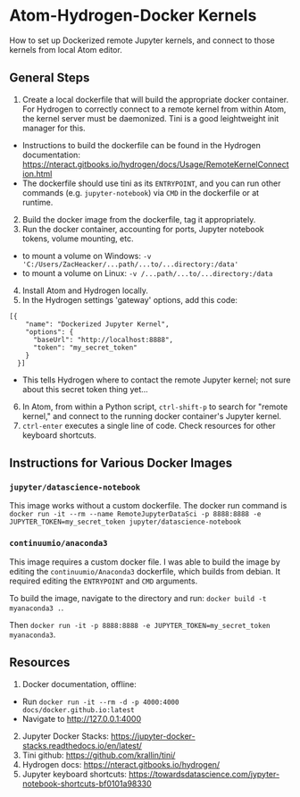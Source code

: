 # Atom-Hydrogen-Docker Kernels
How to set up Dockerized remote Jupyter kernels, and connect to those kernels from local Atom editor.

## General Steps
1. Create a local dockerfile that will build the appropriate docker container. For Hydrogen to correctly connect to a remote kernel from within Atom, the kernel server must be daemonized. Tini is a good leightweight init manager for this.
  - Instructions to build the dockerfile can be found in the Hydrogen documentation: https://nteract.gitbooks.io/hydrogen/docs/Usage/RemoteKernelConnection.html
  - The dockerfile should use tini as its `ENTRYPOINT`, and you can run other commands (e.g. `jupyter-notebook`) via `CMD` in the dockerfile or at runtime.
2. Build the docker image from the dockerfile, tag it appropriately.
3. Run the docker container, accounting for ports, Jupyter notebook tokens, volume mounting, etc.
  - to mount a volume on Windows: `-v 'C:/Users/ZacHeacker/...path/...to/...directory:/data'`
  - to mount a volume on Linux: `-v /...path/...to/...directory:/data`
4. Install Atom and Hydrogen locally.
5. In the Hydrogen settings 'gateway' options, add this code:
```
[{
    "name": "Dockerized Jupyter Kernel",
    "options": {
      "baseUrl": "http://localhost:8888",
      "token": "my_secret_token"
    }
  }]
  ```
  - This tells Hydrogen where to contact the remote Jupyter kernel; not sure about this secret token thing yet...
6. In Atom, from within a Python script, `ctrl-shift-p` to search for "remote kernel," and connect to the running docker container's Jupyter kernel.
7. `ctrl-enter` executes a single line of code. Check resources for other keyboard shortcuts.

## Instructions for Various Docker Images

### `jupyter/datascience-notebook`
This image works without a custom dockerfile. The docker run command is `docker run -it --rm --name RemoteJupyterDataSci -p 8888:8888 -e JUPYTER_TOKEN=my_secret_token jupyter/datascience-notebook`

### `continuumio/anaconda3`
This image requires a custom docker file. I was able to build the image by editing the `continuumio/Anaconda3` dockerfile, which builds from debian. It required editing the `ENTRYPOINT` and `CMD` arguments.

To build the image, navigate to the directory and run: `docker build -t myanaconda3 .`.

Then `docker run -it -p 8888:8888 -e JUPYTER_TOKEN=my_secret_token myanaconda3`.

## Resources
1. Docker documentation, offline:
  - Run `docker run -it --rm -d -p 4000:4000 docs/docker.github.io:latest`
  - Navigate to http://127.0.0.1:4000
2. Jupyter Docker Stacks: https://jupyter-docker-stacks.readthedocs.io/en/latest/
3. Tini github: https://github.com/krallin/tini/
4. Hydrogen docs: https://nteract.gitbooks.io/hydrogen/
5. Jupyter keyboard shortcuts: https://towardsdatascience.com/jypyter-notebook-shortcuts-bf0101a98330
